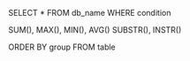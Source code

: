 SELECT * FROM db_name
WHERE condition

SUM(), MAX(), MIN(), AVG()
SUBSTR(), INSTR()

ORDER BY group
FROM table
